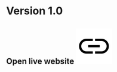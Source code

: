 # Version 1.0

## Open live website [![Here](./Content/Assets/link_FILL0_wght400_GRAD0_opsz48.svg)](https://mohammedlahboub.pages.dev/)
